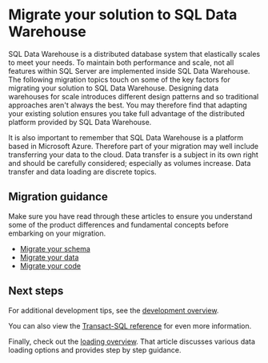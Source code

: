 <properties
   pageTitle="Migrate your solution to SQL Data Warehouse | Microsoft Azure"
   description="Migration guidance for bringing your solution to Azure SQL Data Warehouse platform."
   services="sql-data-warehouse"
   documentationCenter="NA"
   authors="barbkess"
   manager="barbkess"
   editor=""/>

<tags
   ms.service="sql-data-warehouse"
   ms.devlang="NA"
   ms.topic="article"
   ms.tgt_pltfrm="NA"
   ms.workload="data-services"
   ms.date="08/17/2016"
   ms.author="barbkess;jrj;sonyama"/>

# Migrate your solution to SQL Data Warehouse

SQL Data Warehouse is a distributed database system that elastically scales to meet your needs. To maintain both performance and scale, not all features within SQL Server are implemented inside SQL Data Warehouse. The following migration topics touch on some of the key factors for migrating your solution to SQL Data Warehouse. Designing data warehouses for scale introduces different design patterns and so traditional approaches aren't always the best. You may therefore find that adapting your existing solution ensures you take full advantage of the distributed platform provided by SQL Data Warehouse.

It is also important to remember that SQL Data Warehouse is a platform based in Microsoft Azure. Therefore part of your migration may well include transferring your data to the cloud. Data transfer is a subject in its own right and should be carefully considered; especially as volumes increase. Data transfer and data loading are discrete topics.

## Migration guidance
Make sure you have read through these articles to ensure you understand some of the product differences and fundamental concepts before embarking on your migration.

- [Migrate your schema][]
- [Migrate your data][]
- [Migrate your code][]

## Next steps
For additional development tips, see the [development overview][].

You can also view the [Transact-SQL reference][] for even more information.

Finally, check out the [loading overview][]. That article discusses various data loading options and provides step by step guidance.

<!--Image references-->

<!--Article references-->
[Migrate your schema]: sql-data-warehouse-migrate-schema.md
[Migrate your data]: sql-data-warehouse-migrate-data.md
[Migrate your code]: sql-data-warehouse-migrate-code.md

[development overview]: sql-data-warehouse-overview-develop.md
[loading overview]: sql-data-warehouse-overview-load.md
[Transact-SQL reference]: sql-data-warehouse-overview-reference.md

<!--MSDN references-->


<!--Other Web references-->
